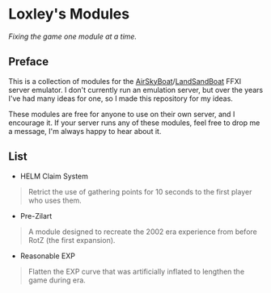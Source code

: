 # Loxley's Modules
*Fixing the game one module at a time.*

## Preface
This is a collection of modules for the [AirSkyBoat](https://github.com/AirSkyBoat/AirSkyBoat)/[LandSandBoat](https://github.com/LandSandBoat/server/) FFXI server emulator. I don't currently run an emulation server, but over the years I've had many ideas for one, so I made this repository for my ideas.

These modules are free for anyone to use on their own server, and I encourage it. If your server runs any of these modules, feel free to drop me a message, I'm always happy to hear about it.

## List
* HELM Claim System

> Retrict the use of gathering points for 10 seconds to the first player who uses them.

* Pre-Zilart
> A module designed to recreate the 2002 era experience from before RotZ (the first expansion).

* Reasonable EXP

> Flatten the EXP curve that was artificially inflated to lengthen the game during era.
